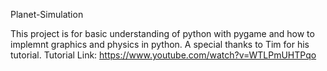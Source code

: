 Planet-Simulation

This project is for basic understanding of python with pygame and how to implemnt graphics and physics in python.
A special thanks to Tim for his tutorial.
Tutorial Link: https://www.youtube.com/watch?v=WTLPmUHTPqo
